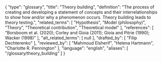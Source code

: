 {
    "type": "glossary",
    "title": "Theory building",
    "definition": "The process of creating and developing a statement of concepts and their interrelationships to show how and/or why a phenomenon occurs. Theory building leads to theory testing.",
    "related_terms": [
        "Hypothesis",
        "Model (philosophy)",
        "Theory",
        "Theoretical contribution",
        "Theoretical model"
    ],
    "references": [
        "Borsboom et al. (2020); Corley and Gioia (2011); Gioia and Pitrie (1990); Wacker (1998)"
    ],
    "alt_related_terms": [
        null
    ],
    "drafted_by": [
        "Filip Dechterenko"
    ],
    "reviewed_by": [
        "Mahmoud Elsherif",
        "Helena Hartmann",
        "Charlotte R. Pennington"
    ],
    "language": "english",
    "aliases": [
        "/glossary/theory_building"
    ]
}